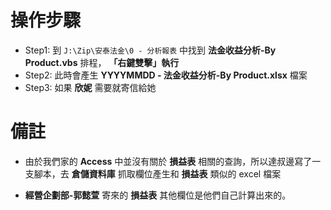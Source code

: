 # 操作步驟
- Step1: 到 `J:\Zip\安泰法金\0 - 分析報表` 中找到 **法金收益分析-By Product.vbs** 排程， **「右鍵雙擊」執行** 
- Step2: 此時會產生 **YYYYMMDD - 法金收益分析-By Product.xlsx** 檔案
- Step3: 如果 **欣妮** 需要就寄信給她

# 備註
- 由於我們家的 **Access** 中並沒有關於 **損益表** 相關的查詢，所以達叔邊寫了一支腳本，去 **倉儲資料庫** 抓取欄位產生和 **損益表** 類似的 excel 檔案

- **經營企劃部-郭懿萱** 寄來的 **損益表** 其他欄位是他們自己計算出來的。